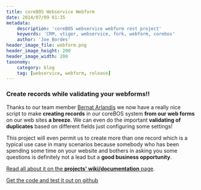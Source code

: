 ```yaml
---
title: coreBOS Webservice Webform
date: 2014/07/09 01:35
metadata:
    description: 'coreBOS webservice webform rest project'
    keywords: 'CRM, vtiger, webservice, fork, webform, corebos'
    author: 'Joe Bordes'
header_image_file: webform.png
header_image_height: 200
header_image_width: 200
taxonomy:
    category: blog
    tag: [webservice, webform, release]
---
```


### Create records while validating your webforms!!

Thanks to our team member [Bernat Arlandis](http://bernatarlandis.com/) we now have a really nice script to make **creating records** in our coreBOS system **from our web forms** on our web sites **a breeze**. We can even do the important **validating of duplicates** based on different fields just configuring some settings!

This project will even permit us to create more than one record which is a typical use case in many scenarios because somebody who has been spending some time on your website and bothers in asking you some questions is definitely not a lead but a **good business opportunity**.

[Read all about it on the **projects' wiki/documentation** page](http://corebos.org/documentation/doku.php?id=en:devel:coreboswswebform&noprocess).

[Get the code and test it out on github](https://github.com/tsolucio/coreBOSwsWebform)